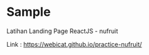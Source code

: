 # Sample
Latihan Landing Page ReactJS - nufruit

Link : https://webicat.github.io/practice-nufruit/
